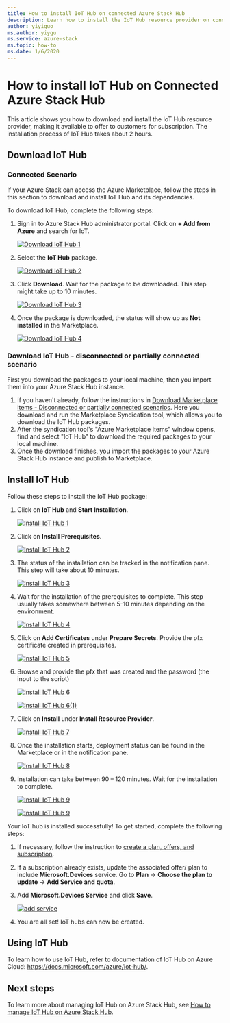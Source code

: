 ```yaml
---
title: How to install IoT Hub on connected Azure Stack Hub
description: Learn how to install the IoT Hub resource provider on connected Azure Stack Hub.
author: yiyiguo
ms.author: yiygu
ms.service: azure-stack
ms.topic: how-to
ms.date: 1/6/2020 
---
```


# How to install IoT Hub on Connected Azure Stack Hub

This article shows you how to download and install the IoT Hub resource provider, making it available to offer to customers for subscription. The installation process of IoT Hub takes about 2 hours.

## Download IoT Hub

### Connected Scenario

If your Azure Stack can access the Azure Marketplace, follow the steps in this section to download and install IoT Hub and its dependencies. 

To download IoT Hub, complete the following steps:

1. Sign in to Azure Stack Hub administrator portal. Click on **+ Add from Azure** and search for IoT.

    [![Download IoT Hub 1](../operator/media/iot-hub-rp-install//download1.png)](../operator/media/iot-hub-rp-install//download1.png#lightbox)

2. Select the **IoT Hub** package.

    [![Download IoT Hub 2](../operator/media/iot-hub-rp-install//download2.png)](../operator/media/iot-hub-rp-install//download2.png#lightbox)

3. Click **Download**. Wait for the package to be downloaded. This step might take up to 10 minutes.

    [![Download IoT Hub 3](../operator/media/iot-hub-rp-install//download3.png)](../operator/media/iot-hub-rp-install//download3.png#lightbox)

4. Once the package is downloaded, the status will show up as **Not installed** in the Marketplace.

    [![Download IoT Hub 4](../operator/media/iot-hub-rp-install//download4.png)](../operator/media/iot-hub-rp-install//download4.png#lightbox)

### Download IoT Hub - disconnected or partially connected scenario

First you download the packages to your local machine, then you import them into your Azure Stack Hub instance.

1. If you haven't already, follow the instructions in [Download Marketplace items - Disconnected or partially connected scenarios](azure-stack-download-azure-marketplace-item.md#disconnected-or-a-partially-connected-scenario). Here you download and run the Marketplace Syndication tool, which allows you to download the IoT Hub packages.
2. After the syndication tool's "Azure Marketplace Items" window opens, find and select "IoT Hub" to download the required packages to your local machine.
3. Once the download finishes, you import the packages to your Azure Stack Hub instance and publish to Marketplace.

## Install IoT Hub

Follow these steps to install the IoT Hub package:

1. Click on **IoT Hub** and **Start Installation**.

    [![Install IoT Hub 1](../operator/media/iot-hub-rp-install//install1.png)](../operator/media/iot-hub-rp-install//install1.png#lightbox)

2. Click on **Install Prerequisites**.

    [![Install IoT Hub 2](../operator/media/iot-hub-rp-install//install2.png)](../operator/media/iot-hub-rp-install//install2.png#lightbox)

3. The status of the installation can be tracked in the notification pane. This step will take about 10 minutes.

    [![Install IoT Hub 3](../operator/media/iot-hub-rp-install//install3.png)](../operator/media/iot-hub-rp-install//install3.png#lightbox)

4. Wait for the installation of the prerequisites to complete. This step usually takes somewhere between 5-10 minutes depending on the environment.

    [![Install IoT Hub 4](../operator/media/iot-hub-rp-install//install4.png)](../operator/media/iot-hub-rp-install//install4.png#lightbox)

5. Click on **Add Certificates** under **Prepare Secrets**. Provide the pfx certificate created in prerequisites.

    [![Install IoT Hub 5](../operator/media/iot-hub-rp-install//install5.png)](../operator/media/iot-hub-rp-install//install5.png#lightbox)

6. Browse and provide the pfx that was created and the password (the input to the script)

    [![Install IoT Hub 6](../operator/media/iot-hub-rp-install//install6.png)](../operator/media/iot-hub-rp-install//install6.png#lightbox)

    [![Install IoT Hub 6(1)](../operator/media/iot-hub-rp-install//install61.png)](../operator/media/iot-hub-rp-install//install61.png#lightbox)

7. Click on **Install** under **Install Resource Provider**.

    [![Install IoT Hub 7](../operator/media/iot-hub-rp-install//install7.png)](../operator/media/iot-hub-rp-install//install7.png#lightbox)

8. Once the installation starts, deployment status can be found in the Marketplace or in the notification pane.

    [![Install IoT Hub 8](../operator/media/iot-hub-rp-install//install8.png)](../operator/media/iot-hub-rp-install//install8.png#lightbox)

9. Installation can take between 90 – 120 minutes. Wait for the installation to complete.

    [![Install IoT Hub 9](../operator/media/iot-hub-rp-install//install91.png)](../operator/media/iot-hub-rp-install//install91.png#lightbox)

    [![Install IoT Hub 9](../operator/media/iot-hub-rp-install//install92.png)](../operator/media/iot-hub-rp-install//install92.png#lightbox)

Your IoT hub is installed successfully! To get started, complete the following steps:

1. If necessary, follow the instruction to [create a plan, offers, and subscription](https://docs.microsoft.com/azure/azure-stack/azure-stack-plan-offer-quota-overview).

2. If a subscription already exists, update the associated offer/ plan to include **Microsoft.Devices** service. Go to **Plan** -> **Choose the plan to update** -> **Add Service and quota**.

3. Add **Microsoft.Devices Service** and click **Save**.

    [![add service](../operator/media/iot-hub-rp-install//pd2.png)](../operator/media/iot-hub-rp-install//pd2.png#lightbox)

4. You are all set! IoT hubs can now be created.

## Using IoT Hub

To learn how to use IoT Hub, refer to documentation of IoT Hub on Azure Cloud: https://docs.microsoft.com/azure/iot-hub/.

## Next steps

To learn more about managing IoT Hub on Azure Stack Hub, see [How to manage IoT Hub on Azure Stack Hub](iot-hub-rp-manage.md).
